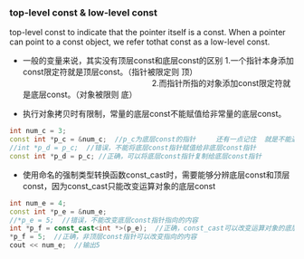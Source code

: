 ### top-level const & low-level const
top-level const to indicate that the pointer itself is a const. When a pointer can point to a const object, we refer tothat const as a low-level const.
* 一般的变量来说，其实没有顶层const和底层const的区别
1.一个指针本身添加const限定符就是顶层const。（指针被限定则 顶）
　　　　　　　　　　　　　　　　  2.而指针所指的对象添加const限定符就是底层const。（对象被限则 底）

* 执行对象拷贝时有限制，常量的底层const不能赋值给非常量的底层const。
```cpp
int num_c = 3;  
const int *p_c = &num_c;  //p_c为底层const的指针     还有一点记住  就是不能通过p_c去修改变量的值
//int *p_d = p_c;  //错误，不能将底层const指针赋值给非底层const指针  
const int *p_d = p_c; //正确，可以将底层const指针复制给底层const指针  
```
* 使用命名的强制类型转换函数const_cast时，需要能够分辨底层const和顶层const，因为const_cast只能改变运算对象的底层const
```cpp
int num_e = 4;  
const int *p_e = &num_e;  
//*p_e = 5;  //错误，不能改变底层const指针指向的内容  
int *p_f = const_cast<int *>(p_e);  //正确，const_cast可以改变运算对象的底层const。但是使用时一定要知道num_e不是const的类型。  
*p_f = 5;  //正确，非顶层const指针可以改变指向的内容  
cout << num_e;  //输出5 
```